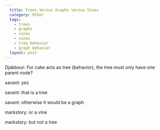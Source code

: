 ```yaml
---
  title: Trees Versus Graphs versus Vines
  category: Other
  tags:
    - trees
    - graphs
    - vines
    - vines
    - tree behavior
    - graph behavior
  layout: post
---
```


Djabbour: For cake acts as tree (behavior), the tree must only have one parent node?

savant: yes

savant: that is a tree

savant: otherwise it would be a graph

markstory: or a vine

markstory: but not a tree